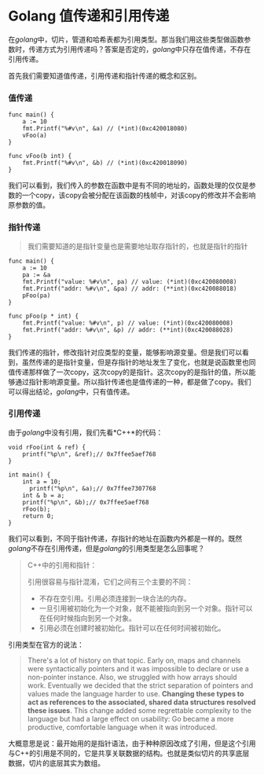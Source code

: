 # Golang 值传递和引用传递

在*golang*中，切片，管道和哈希表都为引用类型。那当我们用这些类型做函数参数时，传递方式为引用传递吗？答案是否定的，*golang*中只存在值传递，不存在引用传递。

首先我们需要知道值传递，引用传递和指针传递的概念和区别。

### 值传递

```
func main() {
	a := 10
	fmt.Printf("%#v\n", &a) // (*int)(0xc420018080)
	vFoo(a)
}

func vFoo(b int) {
	fmt.Printf("%#v\n", &b) // (*int)(0xc420018090)
}
```

我们可以看到，我们传入的参数在函数中是有不同的地址的，函数处理的仅仅是参数的一个copy，该copy会被分配在该函数的栈帧中，对该copy的修改并不会影响原参数的值。

### 指针传递

> 我们需要知道的是指针变量也是需要地址取存指针的，也就是指针的指针

```
func main() {
	a := 10
	pa := &a
	fmt.Printf("value: %#v\n", pa) // value: (*int)(0xc420080008)
	fmt.Printf("addr: %#v\n", &pa) // addr: (**int)(0xc420088018)
	pFoo(pa)
}

func pFoo(p * int) {
	fmt.Printf("value: %#v\n", p) // value: (*int)(0xc420080008)
	fmt.Printf("addr: %#v\n", &p) // addr: (**int)(0xc420088028)
}
```

我们传递的指针，修改指针对应类型的变量，能够影响源变量。但是我们可以看到，虽然传递的是指针变量，但是存指针的地址发生了变化，也就是说函数里也同值传递那样做了一次copy，这次copy的是指针。这次copy的是指针的值，所以能够通过指针影响源变量。所以指针传递也是值传递的一种，都是做了copy。我们可以得出结论，*golang*中，只有值传递。

### 引用传递

由于*golang*中没有引用，我们先看*C++*的代码：

```
void rFoo(int & ref) {
    printf("%p\n", &ref);// 0x7ffee5aef768
}

int main() {
    int a = 10;
	  printf("%p\n", &a);// 0x7ffee7307768
    int & b = a;
    printf("%p\n", &b);// 0x7ffee5aef768
    rFoo(b);
    return 0;
}
```

我们可以看到，不同于指针传递，存指针的地址在函数内外都是一样的。既然*golang*不存在引用传递，但是*golang*的引用类型是怎么回事呢？

> C++中的引用和指针：
>
> 引用很容易与指针混淆，它们之间有三个主要的不同：
>
> - 不存在空引用。引用必须连接到一块合法的内存。
> - 一旦引用被初始化为一个对象，就不能被指向到另一个对象。指针可以在任何时候指向到另一个对象。
> - 引用必须在创建时被初始化。指针可以在任何时间被初始化。

引用类型在官方的说法：

> There's a lot of history on that topic. Early on, maps and channels were syntactically pointers and it was impossible to declare or use a non-pointer instance. Also, we struggled with how arrays should work. Eventually we decided that the strict separation of pointers and values made the language harder to use. **Changing these types to act as references to the associated, shared data structures resolved these issues**. This change added some regrettable complexity to the language but had a large effect on usability: Go became a more productive, comfortable language when it was introduced.

大概意思是说：最开始用的是指针语法，由于种种原因改成了引用，但是这个引用与C++的引用是不同的，它是共享关联数据的结构。也就是类似切片的共享底层数据，切片的底层其实为数组。

